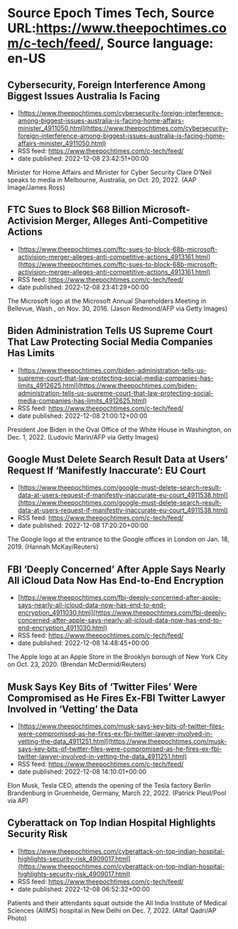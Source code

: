 # Source Epoch Times Tech, Source URL:https://www.theepochtimes.com/c-tech/feed/, Source language: en-US

## Cybersecurity, Foreign Interference Among Biggest Issues Australia Is Facing
 - [https://www.theepochtimes.com/cybersecurity-foreign-interference-among-biggest-issues-australia-is-facing-home-affairs-minister_4911050.html](https://www.theepochtimes.com/cybersecurity-foreign-interference-among-biggest-issues-australia-is-facing-home-affairs-minister_4911050.html)
 - RSS feed: https://www.theepochtimes.com/c-tech/feed/
 - date published: 2022-12-08 23:42:51+00:00

Minister for Home Affairs and Minister for Cyber Security Clare O'Neil speaks to media in Melbourne, Australia, on Oct. 20, 2022. (AAP Image/James Ross)

## FTC Sues to Block $68 Billion Microsoft-Activision Merger, Alleges Anti-Competitive Actions
 - [https://www.theepochtimes.com/ftc-sues-to-block-68b-microsoft-activision-merger-alleges-anti-competitive-actions_4913161.html](https://www.theepochtimes.com/ftc-sues-to-block-68b-microsoft-activision-merger-alleges-anti-competitive-actions_4913161.html)
 - RSS feed: https://www.theepochtimes.com/c-tech/feed/
 - date published: 2022-12-08 23:41:29+00:00

The Microsoft logo at the Microsoft Annual Shareholders Meeting in Bellevue, Wash., on Nov. 30, 2016. (Jason Redmond/AFP via Getty Images)

## Biden Administration Tells US Supreme Court That Law Protecting Social Media Companies Has Limits
 - [https://www.theepochtimes.com/biden-administration-tells-us-supreme-court-that-law-protecting-social-media-companies-has-limits_4912625.html](https://www.theepochtimes.com/biden-administration-tells-us-supreme-court-that-law-protecting-social-media-companies-has-limits_4912625.html)
 - RSS feed: https://www.theepochtimes.com/c-tech/feed/
 - date published: 2022-12-08 21:00:12+00:00

President Joe Biden in the Oval Office of the White House in Washington, on Dec. 1, 2022. (Ludovic Marin/AFP via Getty Images)

## Google Must Delete Search Result Data at Users’ Request If ‘Manifestly Inaccurate’: EU Court
 - [https://www.theepochtimes.com/google-must-delete-search-result-data-at-users-request-if-manifestly-inaccurate-eu-court_4911538.html](https://www.theepochtimes.com/google-must-delete-search-result-data-at-users-request-if-manifestly-inaccurate-eu-court_4911538.html)
 - RSS feed: https://www.theepochtimes.com/c-tech/feed/
 - date published: 2022-12-08 17:20:20+00:00

The Google logo at the entrance to the Google offices in London on Jan. 18, 2019. (Hannah McKay/Reuters)

## FBI ‘Deeply Concerned’ After Apple Says Nearly All iCloud Data Now Has End-to-End Encryption
 - [https://www.theepochtimes.com/fbi-deeply-concerned-after-apple-says-nearly-all-icloud-data-now-has-end-to-end-encryption_4911030.html](https://www.theepochtimes.com/fbi-deeply-concerned-after-apple-says-nearly-all-icloud-data-now-has-end-to-end-encryption_4911030.html)
 - RSS feed: https://www.theepochtimes.com/c-tech/feed/
 - date published: 2022-12-08 14:48:45+00:00

The Apple logo at an Apple Store in the Brooklyn borough of New York City on Oct. 23, 2020.  (Brendan McDermid/Reuters)

## Musk Says Key Bits of ‘Twitter Files’ Were Compromised as He Fires Ex-FBI Twitter Lawyer Involved in ‘Vetting’ the Data
 - [https://www.theepochtimes.com/musk-says-key-bits-of-twitter-files-were-compromised-as-he-fires-ex-fbi-twitter-lawyer-involved-in-vetting-the-data_4911251.html](https://www.theepochtimes.com/musk-says-key-bits-of-twitter-files-were-compromised-as-he-fires-ex-fbi-twitter-lawyer-involved-in-vetting-the-data_4911251.html)
 - RSS feed: https://www.theepochtimes.com/c-tech/feed/
 - date published: 2022-12-08 14:10:01+00:00

Elon Musk, Tesla CEO, attends the opening of the Tesla factory Berlin Brandenburg in Gruenheide, Germany, March 22, 2022. (Patrick Pleul/Pool via AP)

## Cyberattack on Top Indian Hospital Highlights Security Risk
 - [https://www.theepochtimes.com/cyberattack-on-top-indian-hospital-highlights-security-risk_4909017.html](https://www.theepochtimes.com/cyberattack-on-top-indian-hospital-highlights-security-risk_4909017.html)
 - RSS feed: https://www.theepochtimes.com/c-tech/feed/
 - date published: 2022-12-08 06:52:32+00:00

Patients and their attendants squat outside the All India Institute of Medical Sciences (AIIMS) hospital in New Delhi on Dec. 7, 2022. (Altaf Qadri/AP Photo)
